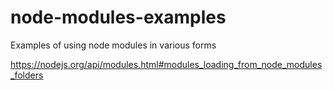 # node-modules-examples
Examples of using node modules in various forms

https://nodejs.org/api/modules.html#modules_loading_from_node_modules_folders
